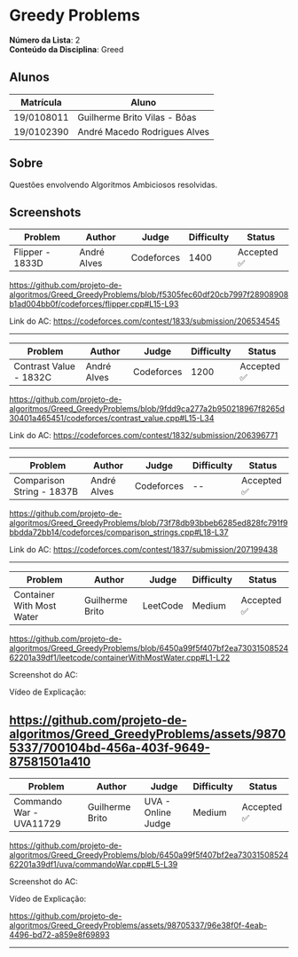 # Greedy Problems

**Número da Lista**: 2<br>
**Conteúdo da Disciplina**: Greed<br>

## Alunos

| Matrícula  | Aluno                        |
| ---------- | ---------------------------- |
| 19/0108011 | Guilherme Brito Vilas - Bôas |
| 19/0102390 | André Macedo Rodrigues Alves |

## Sobre

Questões envolvendo Algoritmos Ambiciosos resolvidas.

## Screenshots

| Problem         | Author      | Judge      | Difficulty | Status      |
| --------------- | ----------- | ---------- | ---------- | ----------- |
| Flipper - 1833D | André Alves | Codeforces | 1400       | Accepted ✅ |

https://github.com/projeto-de-algoritmos/Greed_GreedyProblems/blob/f5305fec60df20cb7997f28908908b1ad004bb0f/codeforces/flipper.cpp#L15-L93

Link do AC: https://codeforces.com/contest/1833/submission/206534545

---

| Problem                | Author      | Judge      | Difficulty | Status      |
| ---------------------- | ----------- | ---------- | ---------- | ----------- |
| Contrast Value - 1832C | André Alves | Codeforces | 1200       | Accepted ✅ |

https://github.com/projeto-de-algoritmos/Greed_GreedyProblems/blob/9fdd9ca277a2b950218967f8265d30401a465451/codeforces/contrast_value.cpp#L15-L34

Link do AC: https://codeforces.com/contest/1832/submission/206396771

---

| Problem                   | Author      | Judge      | Difficulty | Status      |
| ------------------------- | ----------- | ---------- | ---------- | ----------- |
| Comparison String - 1837B | André Alves | Codeforces | --         | Accepted ✅ |

https://github.com/projeto-de-algoritmos/Greed_GreedyProblems/blob/73f78db93bbeb6285ed828fc791f9bbdda72bb14/codeforces/comparison_strings.cpp#L18-L37

Link do AC: https://codeforces.com/contest/1837/submission/207199438

---


| Problem                   | Author          | Judge      | Difficulty | Status      |
| ------------------------- | --------------- | ---------- | ---------- | ----------- |
| Container With Most Water | Guilherme Brito | LeetCode   | Medium     | Accepted ✅ |

https://github.com/projeto-de-algoritmos/Greed_GreedyProblems/blob/6450a99f5f407bf2ea7303150852462201a39df1/leetcode/containerWithMostWater.cpp#L1-L22

Screenshot do AC: 

Vídeo de Explicação: 

https://github.com/projeto-de-algoritmos/Greed_GreedyProblems/assets/98705337/700104bd-456a-403f-9649-87581501a410
---


| Problem                   | Author          | Judge               | Difficulty | Status         |
| ------------------------- | --------------- | ------------------- | ---------- | -------------- |
| Commando War - UVA11729   | Guilherme Brito | UVA - Online Judge  | Medium     | Accepted ✅    |

https://github.com/projeto-de-algoritmos/Greed_GreedyProblems/blob/6450a99f5f407bf2ea7303150852462201a39df1/uva/commandoWar.cpp#L5-L39

Screenshot do AC: 

Vídeo de Explicação: 

https://github.com/projeto-de-algoritmos/Greed_GreedyProblems/assets/98705337/96e38f0f-4eab-4496-bd72-a859e8f69893



---
